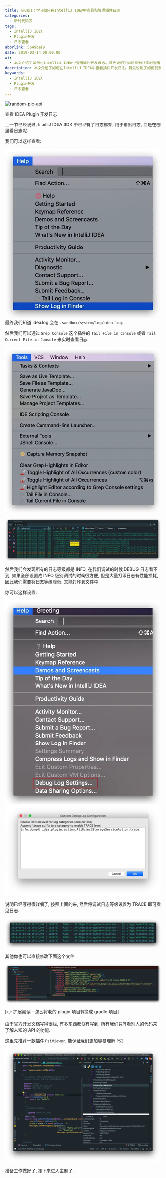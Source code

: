 ```yaml
---
title: 从0到1：学习如何在IntelliJ IDEA中查看和管理插件日志
categories:
  - 新时代码农
tags:
  - IntelliJ IDEA
  - Plugin开发
  - 日志查看
abbrlink: 5649be19
date: 2019-03-14 00:00:00
ai:
  - 本文介绍了如何在IntelliJ IDEA中查看插件开发日志。首先说明了如何找到并实时查看idea.log文件，然后提到了默认的日志级别为INFO，调试时可能需要降低日志等级以减少性能损耗。最后推荐了一款名为PsiViewer的插件来帮助理解PSI，并强调了解读官方文档的重要性。
description: 本文介绍了如何在IntelliJ IDEA中查看插件开发日志。首先说明了如何找到并实时查看idea.log文件，然后提到了默认的日志级别为INFO，调试时可能需要降低日志等级以减少性能损耗。最后推荐了一款名为PsiViewer的插件来帮助理解PSI，并强调了解读官方文档的重要性。
keywords:
  - IntelliJ IDEA
  - Plugin开发
  - 日志查看
---
```


<!-- markdownlint-disable-next-line MD033 -->
<meta name="referrer" content="no-referrer"/>

![random-pic-api](https://cover.dong4j.ink:1024)

查看 IDEA Plugin 开发日志

上一节已经说过, IntelliJ IDEA SDK 中已经有了日志框架, 用于输出日志, 但是在哪里看日志呢.

我们可以这样查看:

![20241229154732_NPAbokXw.webp](./03141253/20241229154732_NPAbokXw.webp)
最终我们知道 idea.log 会在 `.sandbox/system/log/idea.log`.

然后我们可以通过 `Grep Console` 这个插件的 `Tail File in Console` 或者 `Tail Current File in Console` 来实时查看日志.

![20241229154732_N9KspG77.webp](./03141253/20241229154732_N9KspG77.webp)

![20241229154732_Y25A0nYO.webp](./03141253/20241229154732_Y25A0nYO.webp)

然后我们会发现所有的日志等级都是 INFO, 在我们调试的时候 DEBUG 日志看不到, 如果全部设置成 INFO 级别调试的时候很方便, 但是大量打印日志有性能损耗,
因此我们需要将日志等级降低, 又能打印到文件中.

你可以这样设置:

![20241229154732_ScfYkmtI.webp](./03141253/20241229154732_ScfYkmtI.webp)
![20241229154732_6ACs81L3.webp](./03141253/20241229154732_6ACs81L3.webp)

说明已经写得很详细了, 按照上面的来, 然后将调试日志等级设置为 TRACE 即可看见日志.

![20241229154732_mKVA2Ar3.webp](./03141253/20241229154732_mKVA2Ar3.webp)

其他你也可以直接修改下面这个文件

![20241229154732_KDnfNDP9.webp](./03141253/20241229154732_KDnfNDP9.webp)

[👉 扩展阅读 - 怎么将老的 plugin 项目转换成 gradle 项目]

由于官方开发文档写得很烂, 有多东西都没有写到, 所有我们只有看别人的代码来了解未知的 API 的功能.

这里先推荐一款插件 `PsiViewer`, 能保证我们更加容易理解 `PSI`

![20241229154732_xxh4nkBm.webp](./03141253/20241229154732_xxh4nkBm.webp)

准备工作做好了, 接下来进入主题了.

